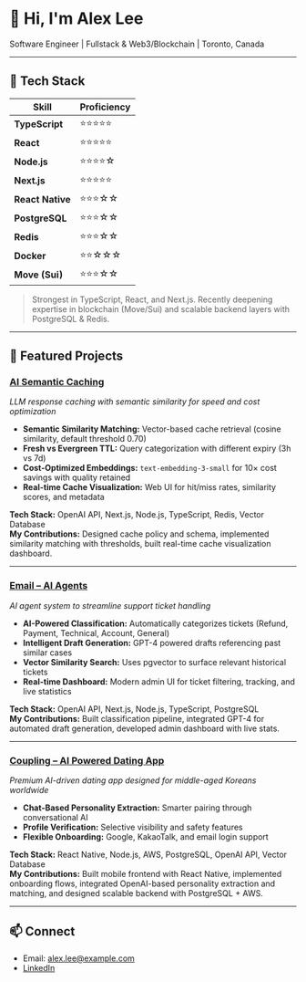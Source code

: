 # 👋 Hi, I'm Alex Lee

Software Engineer | Fullstack & Web3/Blockchain | Toronto, Canada

---

## 🚀 Tech Stack

| Skill            | Proficiency |
| ---------------- | ----------- |
| **TypeScript**   | ⭐⭐⭐⭐⭐       |
| **React**        | ⭐⭐⭐⭐⭐       |
| **Node.js**      | ⭐⭐⭐⭐☆       |
| **Next.js**      | ⭐⭐⭐⭐⭐       |
| **React Native** | ⭐⭐⭐☆☆       |
| **PostgreSQL**   | ⭐⭐⭐☆☆       |
| **Redis**        | ⭐⭐⭐☆☆       |
| **Docker**       | ⭐⭐☆☆☆       |
| **Move (Sui)**   | ⭐⭐⭐☆☆       |

> Strongest in TypeScript, React, and Next.js. Recently deepening expertise in blockchain (Move/Sui) and scalable backend layers with PostgreSQL & Redis.

---

## 📂 Featured Projects

### [AI Semantic Caching](https://github.com/alex-mj-lee/AI-Semantic-Caching)
*LLM response caching with semantic similarity for speed and cost optimization*  
- **Semantic Similarity Matching:** Vector-based cache retrieval (cosine similarity, default threshold 0.70)  
- **Fresh vs Evergreen TTL:** Query categorization with different expiry (3h vs 7d)  
- **Cost-Optimized Embeddings:** `text-embedding-3-small` for 10× cost savings with quality retained  
- **Real-time Cache Visualization:** Web UI for hit/miss rates, similarity scores, and metadata  

**Tech Stack:** OpenAI API, Next.js, Node.js, TypeScript, Redis, Vector Database  
**My Contributions:** Designed cache policy and schema, implemented similarity matching with thresholds, built real-time cache visualization dashboard.

---

### [Email – AI Agents](https://github.com/alex-mj-lee/Email_AI_Agent)
*AI agent system to streamline support ticket handling*  
- **AI-Powered Classification:** Automatically categorizes tickets (Refund, Payment, Technical, Account, General)  
- **Intelligent Draft Generation:** GPT-4 powered drafts referencing past similar cases  
- **Vector Similarity Search:** Uses pgvector to surface relevant historical tickets  
- **Real-time Dashboard:** Modern admin UI for ticket filtering, tracking, and live statistics  

**Tech Stack:** OpenAI API, Next.js, Node.js, TypeScript, PostgreSQL  
**My Contributions:** Built classification pipeline, integrated GPT-4 for automated draft generation, developed admin dashboard with live stats.

---

### [Coupling – AI Powered Dating App](https://github.com/alex-mj-lee/Coupling_Dating)
*Premium AI-driven dating app designed for middle-aged Koreans worldwide*  
- **Chat-Based Personality Extraction:** Smarter pairing through conversational AI  
- **Profile Verification:** Selective visibility and safety features  
- **Flexible Onboarding:** Google, KakaoTalk, and email login support  

**Tech Stack:** React Native, Node.js, AWS, PostgreSQL, OpenAI API, Vector Database  
**My Contributions:** Built mobile frontend with React Native, implemented onboarding flows, integrated OpenAI-based personality extraction and matching, and designed scalable backend with PostgreSQL + AWS.

---

## 📫 Connect
- Email: alex.lee@example.com  
- [LinkedIn](https://linkedin.com/in/alex-mj-lee)
